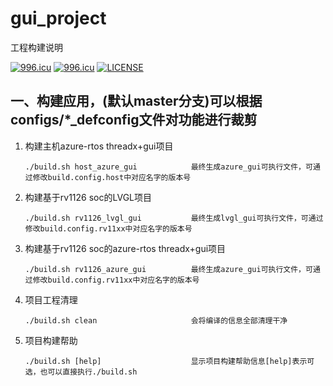 # gui_project
工程构建说明


<a href="https://996.icu"><img src="https://img.shields.io/badge/link-996.icu-red.svg" alt="996.icu" /></a>
[![996.icu](https://img.shields.io/badge/link-996.icu-red.svg)](https://996.icu)
[![LICENSE](https://img.shields.io/badge/license-Anti%20996-blue.svg)](https://github.com/996icu/996.ICU/blob/master/LICENSE)
## 一、构建应用，(默认master分支)可以根据configs/*_defconfig文件对功能进行裁剪

1. 构建主机azure-rtos threadx+gui项目
   ```shell
   ./build.sh host_azure_gui            最终生成azure_gui可执行文件，可通过修改build.config.host中对应名字的版本号
   ```
2. 构建基于rv1126 soc的LVGL项目
   ```shell
   ./build.sh rv1126_lvgl_gui           最终生成lvgl_gui可执行文件，可通过修改build.config.rv11xx中对应名字的版本号
   ```
3. 构建基于rv1126 soc的azure-rtos threadx+gui项目
   ```shell
   ./build.sh rv1126_azure_gui          最终生成azure_gui可执行文件，可通过修改build.config.rv11xx中对应名字的版本号
   ```
4. 项目工程清理
   ```shell
   ./build.sh clean                     会将编译的信息全部清理干净
   ```
5. 项目构建帮助
   ```shell
   ./build.sh [help]                    显示项目构建帮助信息[help]表示可选，也可以直接执行./build.sh
   ```